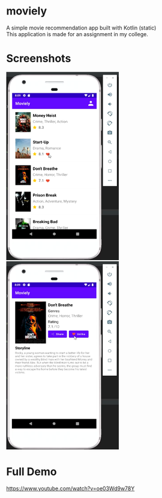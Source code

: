# moviely
A simple movie recommendation app built with Kotlin (static)  
This application is made for an assignment in my college.

# Screenshots
<img src="screenshots/Screenshot_1806.png" width="300" height="500"> <img src="screenshots/Screenshot_1807.png" width="300" height="500">

# Full Demo
https://www.youtube.com/watch?v=oe03Wd9w78Y
